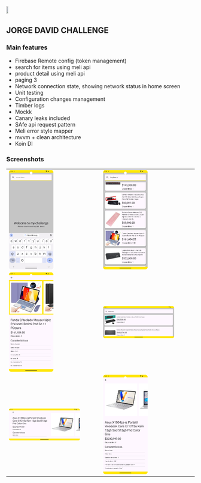 <img src="https://www.screenbeam.com/wp-content/uploads/2020/07/icon-android-white.png" width="10%" height="10%">

## JORGE DAVID CHALLENGE 

### Main features
- Firebase Remote config (token management)
- search for items using meli api
- product detail using meli api
- paging 3
- Network connection state, showing network status in home screen
- Unit testing
- Configuration changes management
- Timber logs
- Mockk
- Canary leaks included
- SAfe api request pattern
- Meli error style mapper
- mvvm + clean architecture
- Koin DI

### Screenshots

| | |
| --- | --- |
| <img src="https://github.com/georgedavid1990/meliapp/blob/main/app/src/main/res/drawable/ss1.png" width="50%" height="50%"> | <img src="https://github.com/georgedavid1990/meliapp/blob/main/app/src/main/res/drawable/ss2.png" width="50%" height="50%"> |
| <img src="https://github.com/georgedavid1990/meliapp/blob/main/app/src/main/res/drawable/ss3.png" width="50%" height="50%"> | <img src="https://github.com/georgedavid1990/meliapp/blob/main/app/src/main/res/drawable/ss4.png" width="80%" height="80%"> |
| <img src="https://github.com/georgedavid1990/meliapp/blob/main/app/src/main/res/drawable/ss5.png" width="80%" height="80%"> | <img src="https://github.com/georgedavid1990/meliapp/blob/main/app/src/main/res/drawable/ss6.png" width="50%" height="50%"> |
